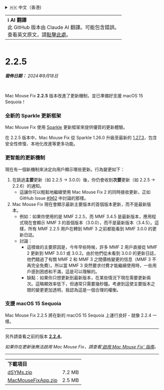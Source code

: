 <details>
<summary>🇭🇰 中文（香港)</summary>

[🇬🇧 English (GitHub)](https://github.com/noah-nuebling/mac-mouse-fix/releases/tag/2.2.5)\
[🇦🇩 Català](https://redirect.macmousefix.com/?target=mmf-release&tag=2.2.5&locale=ca)\
[🇩🇪 Deutsch](https://redirect.macmousefix.com/?target=mmf-release&tag=2.2.5&locale=de)\
[🇪🇸 Español](https://redirect.macmousefix.com/?target=mmf-release&tag=2.2.5&locale=es)\
[🇫🇷 Français](https://redirect.macmousefix.com/?target=mmf-release&tag=2.2.5&locale=fr)\
[🇮🇩 Indonesia](https://redirect.macmousefix.com/?target=mmf-release&tag=2.2.5&locale=id)\
[🇮🇹 Italiano](https://redirect.macmousefix.com/?target=mmf-release&tag=2.2.5&locale=it)\
[🇭🇺 Magyar](https://redirect.macmousefix.com/?target=mmf-release&tag=2.2.5&locale=hu)\
[🇳🇱 Nederlands](https://redirect.macmousefix.com/?target=mmf-release&tag=2.2.5&locale=nl)\
[🇵🇱 Polski](https://redirect.macmousefix.com/?target=mmf-release&tag=2.2.5&locale=pl)\
[🇧🇷 Português (Brasil)](https://redirect.macmousefix.com/?target=mmf-release&tag=2.2.5&locale=pt-BR)\
[🇵🇹 Português (Portugal)](https://redirect.macmousefix.com/?target=mmf-release&tag=2.2.5&locale=pt-PT)\
[🇷🇴 Română](https://redirect.macmousefix.com/?target=mmf-release&tag=2.2.5&locale=ro)\
[🇸🇪 Svenska](https://redirect.macmousefix.com/?target=mmf-release&tag=2.2.5&locale=sv)\
[🇻🇳 Tiếng Việt](https://redirect.macmousefix.com/?target=mmf-release&tag=2.2.5&locale=vi)\
[🇹🇷 Türkçe](https://redirect.macmousefix.com/?target=mmf-release&tag=2.2.5&locale=tr)\
[🇨🇿 Čeština](https://redirect.macmousefix.com/?target=mmf-release&tag=2.2.5&locale=cs)\
[🇬🇷 Ελληνικά](https://redirect.macmousefix.com/?target=mmf-release&tag=2.2.5&locale=el)\
[🇷🇺 Русский](https://redirect.macmousefix.com/?target=mmf-release&tag=2.2.5&locale=ru)\
[🇺🇦 Українська](https://redirect.macmousefix.com/?target=mmf-release&tag=2.2.5&locale=uk)\
[🇮🇱 עברית](https://redirect.macmousefix.com/?target=mmf-release&tag=2.2.5&locale=he)\
[🇸🇦 العربية](https://redirect.macmousefix.com/?target=mmf-release&tag=2.2.5&locale=ar)\
[🇮🇳 हिन्दी](https://redirect.macmousefix.com/?target=mmf-release&tag=2.2.5&locale=hi)\
[🇹🇭 ไทย](https://redirect.macmousefix.com/?target=mmf-release&tag=2.2.5&locale=th)\
[🇨🇳 中文 (简体)](https://redirect.macmousefix.com/?target=mmf-release&tag=2.2.5&locale=zh-Hans)\
[🇨🇳 中文 (繁體)](https://redirect.macmousefix.com/?target=mmf-release&tag=2.2.5&locale=zh-Hant)\
**🇭🇰 中文（香港)**\
[🇯🇵 日本語](https://redirect.macmousefix.com/?target=mmf-release&tag=2.2.5&locale=ja)\
[🇰🇷 한국어](https://redirect.macmousefix.com/?target=mmf-release&tag=2.2.5&locale=ko)\
[Help translate Mac Mouse Fix to different languages!](https://github.com/noah-nuebling/mac-mouse-fix/discussions/731)
</details>
<table align=><td>
<b>ℹ️ AI 翻譯</b><br>
此 GitHub 版本由 Claude AI 翻譯。可能包含錯誤。<br>
查看英文原文，請<a href="https://github.com/noah-nuebling/mac-mouse-fix/releases/tag/2.2.5">點擊此處</a>。
</td></table>

<table></table>

# 2.2.5
***發佈日期：** 2024年9月18日*

<br>

Mac Mouse Fix **2.2.5** 版本改進了更新機制，並已準備好支援 macOS 15 Sequoia！

### 全新的 Sparkle 更新框架

Mac Mouse Fix 使用 [Sparkle](https://sparkle-project.org/) 更新框架來提供優質的更新體驗。

在 2.2.5 版本中，Mac Mouse Fix 從 Sparkle 1.26.0 升級至最新的 [1.27.3](https://github.com/sparkle-project/Sparkle/releases/tag/1.27.3)，包含安全性修復、本地化改進等更多功能。

### 更智能的更新機制

現在有一個新機制來決定向用戶顯示哪些更新。行為變更如下：

1. 在跳過**主要**更新（如 2.2.5 -> 3.0.0）後，你仍會收到**次要**更新（如 2.2.5 -> 2.2.6）的通知。
    - 這讓你可以輕鬆地繼續使用 Mac Mouse Fix 2 的同時接收更新，正如 GitHub Issue [#962](https://github.com/noah-nuebling/mac-mouse-fix/issues/962) 中討論的那樣。
2. Mac Mouse Fix 現在會顯示最新主要版本的首個版本更新，而不是最新版本。
    - 例如：如果你使用的是 MMF 2.2.5，而 MMF 3.4.5 是最新版本，應用程式現在會顯示 MMF 3 的首個版本（3.0.0），而不是最新版本（3.4.5）。這樣，所有 MMF 2.2.5 用戶在轉到 MMF 3 之前都能看到 MMF 3.0.0 的更新日誌。
    - 討論：
        - 這樣做的主要原因是，今年早些時候，許多 MMF 2 用戶直接從 MMF 2 更新到 MMF 3.0.1 或 3.0.2。由於他們從未看到 3.0.0 的更新日誌，他們錯過了有關 MMF 2 和 MMF 3 之間價格變更的信息（MMF 3 不再完全免費）。所以當 MMF 3 突然要求付費才能繼續使用時，一些用戶感到困惑和不滿，這是可以理解的。
        - 缺點：如果你只想更新到最新版本，在某些情況下現在需要更新兩次。這略顯效率低下，但通常只需要幾秒鐘。考慮到這使主要版本之間的變更更加透明，我認為這是一個合理的權衡。

### 支援 macOS 15 Sequoia

Mac Mouse Fix 2.2.5 將在新的 macOS 15 Sequoia 上運行良好 - 就像 2.2.4 一樣。

---

另外請查看之前的版本 [**2.2.4**](https://redirect.macmousefix.com/?target=mmf-release&tag=2.2.4&locale=zh-HK)。

*如果你在更新後無法啟用 Mac Mouse Fix，請查看['啟用 Mac Mouse Fix' 指南](https://github.com/noah-nuebling/mac-mouse-fix/discussions/861)。*

---

<table align="start">
<tr>
    <td colspan=2>
        <b>下載項目</b>
    </td>
</tr>
<tr>
    <td><a href="https://github.com/noah-nuebling/mac-mouse-fix/releases/download/2.2.5/dSYMs.zip">dSYMs.zip</a></td>
    <td>7.2 MB</td>
</tr>
<tr>
    <td><a href="https://github.com/noah-nuebling/mac-mouse-fix/releases/download/2.2.5/MacMouseFixApp.zip">MacMouseFixApp.zip</a></td>
    <td>2.5 MB</td>
</tr>
</table>